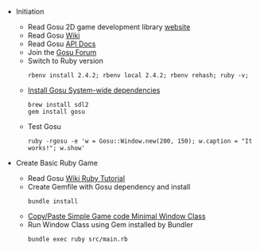 * Initiation
  * Read Gosu 2D game development library [website](https://www.libgosu.org/)
  * Read Gosu [Wiki](https://github.com/gosu/gosu/wiki)
  * Read Gosu [API Docs](http://www.rubydoc.info/github/gosu/gosu)
  * Join the [Gosu Forum](https://www.libgosu.org/cgi-bin/mwf/forum_show.pl)
  * Switch to Ruby version
    ```
    rbenv install 2.4.2; rbenv local 2.4.2; rbenv rehash; ruby -v;
    ```
  * [Install Gosu System-wide dependencies](https://github.com/gosu/gosu/wiki/Getting-Started-on-OS-X)
    ```
    brew install sdl2
    gem install gosu
    ```
  * Test Gosu
    ```
    ruby -rgosu -e 'w = Gosu::Window.new(200, 150); w.caption = "It works!"; w.show'
    ```

* Create Basic Ruby Game
  * Read Gosu [Wiki Ruby Tutorial](https://github.com/gosu/gosu/wiki/Ruby-Tutorial)
  * Create Gemfile with Gosu dependency and install
    ```
    bundle install
    ```
  * [Copy/Paste Simple Game code Minimal Window Class](https://github.com/gosu/gosu/wiki/Ruby-Tutorial#writing-a-simple-game)
  * Run Window Class using Gem installed by Bundler
    ```
    bundle exec ruby src/main.rb
    ```
